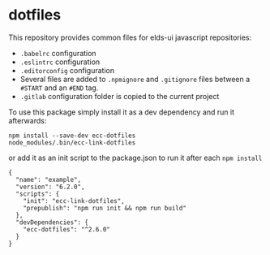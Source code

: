 # dotfiles

This repository provides common files for elds-ui javascript repositories:

*   `.babelrc` configuration
*   `.eslintrc` configuration
*   `.editorconfig` configuration
*   Several files are added to `.npmignore` and `.gitignore` files between a `#START` and an `#END` tag.
*   `.gitlab` configuration folder is copied to the current project

To use this package simply install it as a dev dependency and run it afterwards:

```
npm install --save-dev ecc-dotfiles
node_modules/.bin/ecc-link-dotfiles
```

or add it as an init script to the package.json to run it after each `npm install`

```
{
  "name": "example",
  "version": "6.2.0",
  "scripts": {
    "init": "ecc-link-dotfiles",
    "prepublish": "npm run init && npm run build"
  },
  "devDependencies": {
    "ecc-dotfiles": "^2.6.0"
  }
}
```
